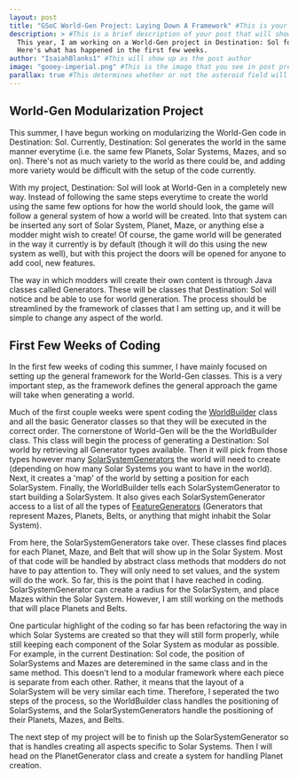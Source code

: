 ```yaml
---
layout: post
title: "GSoC World-Gen Project: Laying Down A Framework" #This is your post tile
description: > #This is a brief description of your post that will show up in post previews.
  This year, I am working on a World-Gen project in Destination: Sol for Google Summer of Code.
  Here's what has happened in the first few weeks.
author: "IsaiahBlanks1" #This will show up as the post author
image: "gooey-imperial.png" #This is the image that you see in post previews
parallax: true #This determines whether or not the asteroid field will appear
---
```




World-Gen Modularization Project
--------------------------------
This summer, I have begun working on modularizing the World-Gen code in Destination: Sol.
Currently, Destination: Sol generates the world in the same manner everytime (i.e. the same few Planets, Solar Systems, Mazes, and so on). There's not
as much variety to the world as there could be, and adding more variety would be difficult with the setup of the code currently.

With my project, Destination: Sol will look at World-Gen in a completely new way. Instead of following the same steps everytime to create the world using
the same few options for how the world should look, the game will follow a general system of how a world will be created. Into that system can be inserted
any sort of Solar System, Planet, Maze, or anything else a modder might wish to create! Of course, the game world will be generated in the way it
currently is by default (though it will do this using the new system as well), but with this project the doors will be opened for anyone to add cool, new features.

The way in which modders will create their own content is through Java classes called Generators. These will be classes that Destination: Sol will notice
and be able to use for world generation. The process should be streamlined by the framework of classes that I am setting up, and it will be simple to change
any aspect of the world. 

First Few Weeks of Coding
-------------------------

In the first few weeks of coding this summer, I have mainly focused on setting up the general framework for the World-Gen classes. This is a very
important step, as the framework defines the general approach the game will take when generating a world. 

Much of the first couple weeks were spent coding the [WorldBuilder](https://github.com/MovingBlocks/DestinationSol/blob/fa5bad01c0d738ca543b16d636baa68b2355e4de/engine/src/main/java/org/destinationsol/world/WorldBuilder.java)
 class and all the basic Generator classes so that they will
be executed in the correct order. The cornerstone of World-Gen will be the the WorldBuilder class. This class will begin the process of generating a Destination: Sol world by retrieving
all Generator types available. Then it will pick from those types however many [SolarSystemGenerators](https://github.com/MovingBlocks/DestinationSol/blob/fa5bad01c0d738ca543b16d636baa68b2355e4de/engine/src/main/java/org/destinationsol/world/generators/SolarSystemGenerator.java) the world will need to create (depending on how
many Solar Systems you want to have in the world). Next, it creates a 'map' of the world by setting a position for each SolarSystem. Finally, the WorldBuilder tells each SolarSystemGenerator to start building a SolarSystem. It also
gives each SolarSystemGenerator access to a list of all the types of [FeatureGenerators](https://github.com/MovingBlocks/DestinationSol/blob/gsoc2021/engine/src/main/java/org/destinationsol/world/generators/FeatureGenerator.java
) (Generators that represent Mazes, Planets, Belts, or anything that might
inhabit the Solar System). 

From here, the SolarSystemGenerators take over. These classes find places for each Planet, Maze, and Belt that will show up in the Solar System. Most of that code
will be handled by abstract class methods that modders do not have to pay attention to. They will only need to set values, and the system will do the work. So far,
this is the point that I have reached in coding. SolarSystemGenerator can create a radius for the SolarSystem, and place Mazes within the Solar System. 
However, I am still working on the methods that will place Planets and Belts. 

One particular highlight of the coding so far has been refactoring the way in which Solar Systems are created so that they will still form properly, 
while still keeping each component of the Solar System as modular as possible. For example, in the current Destination: Sol code, the position of 
SolarSystems and Mazes are deteremined in the same class and in the same method. This doesn't lend to a modular framework where each piece is separate from each other.
Rather, it means that the layout of a SolarSystem will be very similar each time. Therefore, I seperated the two steps of the process, so the WorldBuilder
class handles the positioning of SolarSystems, and the SolarSystemGenerators handle the positioning of their Planets, Mazes, and Belts.

The next step of my project will be to finish up the SolarSystemGenerator so that is handles creating all aspects specific to Solar Systems. Then I 
will head on the PlanetGenerator class and create a system for handling Planet creation. 



